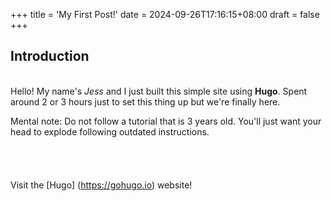 +++
title = 'My First Post!'
date = 2024-09-26T17:16:15+08:00
draft = false
+++

## Introduction
\
Hello! My name's *Jess* and I just built this simple site using **Hugo**. Spent around 2 or 3 hours just to set this thing up but we're finally here.

Mental note: Do not follow a tutorial that is 3 years old. You'll just want your head to explode following outdated instructions.
\
\
\
\
\
Visit the [Hugo] (https://gohugo.io) website!

